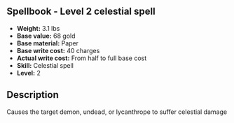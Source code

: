 ## Spellbook - Level 2 celestial spell
- **Weight:** 3.1 lbs
- **Base value:** 68 gold
- **Base material:** Paper
- **Base write cost:** 40 charges
- **Actual write cost:** From half to full base cost
- **Skill:** Celestial spell
- **Level:** 2
## Description
Causes the target demon, undead, or lycanthrope to suffer celestial damage

